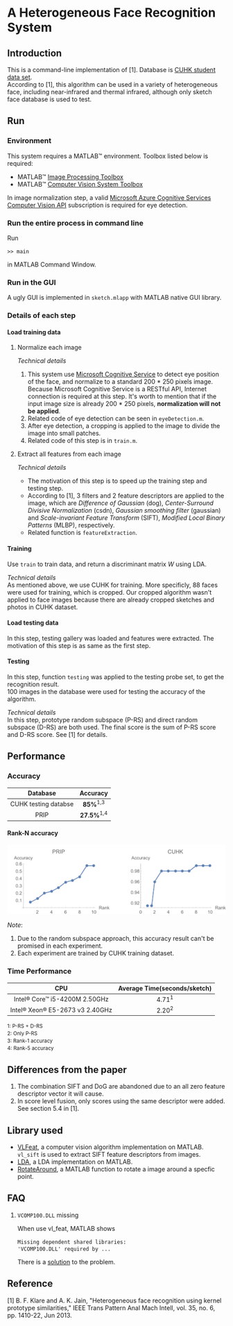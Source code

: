 # A Heterogeneous Face Recognition System

## Introduction
This is a command-line implementation of [1]. Database is [CUHK student data set](http://mmlab.ie.cuhk.edu.hk/archive/facesketch.html). <br>
According to [1], this algorithm can be used in a variety of heterogeneous face, including near-infrared and thermal infrared, although only sketch face database is used to test.

## Run

### Environment
This system requires a MATLAB&trade; environment. Toolbox listed below is required:
- MATLAB&trade; [Image Processing Toolbox](https://www.mathworks.com/products/image.html)
- MATLAB&trade; [Computer Vision System Toolbox](https://www.mathworks.com/products/computer-vision.html)

In image normalization step, a valid [Microsoft Azure Cognitive Services](https://azure.microsoft.com/en-us/services/cognitive-services/) [Computer Vision API](https://azure.microsoft.com/en-us/services/cognitive-services/computer-vision/) subscription is required for eye detection.


### Run the entire process in command line
Run 
```
>> main
```
in MATLAB Command Window.

### Run in the GUI
A ugly GUI is implemented in `sketch.mlapp` with MATLAB native GUI library.

### Details of each step

#### Load training data
1. Normalize each image

    *Technical details*<br>
    1. This system use [Microsoft Cognitive Service](https://azure.microsoft.com/en-us/services/cognitive-services/) to detect eye position of the face, and normalize to a standard 200 * 250 pixels image. Because Microsoft Cognitive Service is a RESTful API, Internet connection is required at this step. It's worth to mention that if the input image size is already 200 * 250 pixels, **normalization will not be applied**.
    2. Related code of eye detection can be seen in `eyeDetection.m`.
    3. After eye detection, a cropping is applied to the image to divide the image into small patches.
    4. Related code of this step is in `train.m`.

2. Extract all features from each image

    *Technical details*<br>
    - The motivation of this step is to speed up the training step and testing step. 
    - According to [1], 3 filters and 2 feature descriptors are applied to the image, which are *Difference of Gaussian* (dog), *Center-Surround Divisive Normalization* (csdn), *Gaussian smoothing filter* (gaussian) and *Scale-invariant Feature Transform* (SIFT), *Modified Local Binary Patterns* (MLBP), respectively.
    - Related function is `featureExtraction`.

#### Training
Use `train` to train data, and return a discriminant matrix *W* using LDA.

*Technical details*<br>
As mentioned above, we use CUHK for training. More specificly, 88 faces were used for training, which is cropped. Our cropped algorithm wasn't applied to face images because there are already cropped sketches and photos in CUHK dataset.

#### Load testing data
In this step, testing gallery was loaded and features were extracted. The motivation of this step is as same as the first step.

#### Testing
In this step, function `testing` was applied to the testing probe set, to get the recognition result.<br>
100 images in the database were used for testing the accuracy of the algorithm.

*Technical details*<br>
In this step, prototype random subspace (P-RS) and direct random subspace (D-RS) are both used. The final score is the sum of P-RS score and D-RS score. See [1] for details.

## Performance
### Accuracy

Database|Accuracy
:------:|:------:
CUHK testing databse|**85%**<sup>1,3</sup>
PRIP|**27.5%**<sup>1,4</sup>

#### Rank-N accuracy
![avatar](/img/rankN.svg)

*Note*:<br>
1. Due to the random subspace approach, this accuracy result can't be promised in each experiment.
2. Each experiment are trained by CUHK training dataset.

### Time Performance
CPU|Average Time(seconds/sketch)
:---:|:------------:
Intel&reg; Core&trade; i5-4200M 2.50GHz|4.71<sup>1</sup>
Intel&reg; Xeon&reg; E5-2673 v3 2.40GHz|2.20<sup>2</sup>

<small>1: P-RS + D-RS</small><br>
<small>2: Only P-RS</small><br>
<small>3: Rank-1 accuracy</small><br>
<small>4: Rank-5 accuracy</small>

## Differences from the paper
1. The combination SIFT and DoG are abandoned due to an all zero feature descriptor vector it will cause.
2. In score level fusion, only scores using the same descriptor were added. See section 5.4 in [1].

## Library used
- [VLFeat](www.vlfeat.org), a computer vision algorithm implementation on MATLAB. `vl_sift` is used to extract SIFT feature descriptors from images.
- [LDA](https://cn.mathworks.com/matlabcentral/fileexchange/29673-lda--linear-discriminant-analysis), a LDA implementation on MATLAB. 
- [RotateAround](https://cn.mathworks.com/matlabcentral/fileexchange/40469-rotate-an-image-around-a-point), a MATLAB function to rotate a image around a specfic point.

## FAQ
1. `VCOMP100.DLL` missing

    When use vl_feat, MATLAB shows 
    ```
    Missing dependent shared libraries:
    'VCOMP100.DLL' required by ...
    ```
    There is a [solution](https://answers.microsoft.com/en-us/windows/forum/games_windows_10/windows-10-vcomp100dll-missing-cannot-start-game/d56c4b10-5309-4c82-a2c5-d6abf246a046) to the problem.

## Reference
[1] B. F. Klare and A. K. Jain, "Heterogeneous face recognition using kernel prototype similarities," IEEE Trans Pattern Anal Mach Intell, vol. 35, no. 6, pp. 1410-22, Jun 2013.